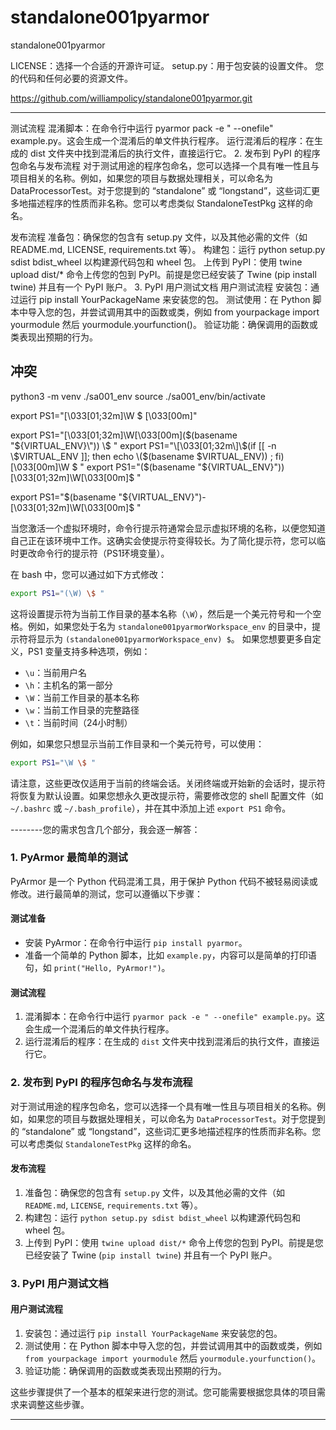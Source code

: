 # standalone001pyarmor
standalone001pyarmor


LICENSE：选择一个合适的开源许可证。
setup.py：用于包安装的设置文件。
您的代码和任何必要的资源文件。

https://github.com/williampolicy/standalone001pyarmor.git

------

测试流程
混淆脚本：在命令行中运行 pyarmor pack -e " --onefile" example.py。这会生成一个混淆后的单文件执行程序。
运行混淆后的程序：在生成的 dist 文件夹中找到混淆后的执行文件，直接运行它。
2. 发布到 PyPI 的程序包命名与发布流程
对于测试用途的程序包命名，您可以选择一个具有唯一性且与项目相关的名称。例如，如果您的项目与数据处理相关，可以命名为 DataProcessorTest。对于您提到的 “standalone” 或 “longstand”，这些词汇更多地描述程序的性质而非名称。您可以考虑类似 StandaloneTestPkg 这样的命名。

发布流程
准备包：确保您的包含有 setup.py 文件，以及其他必需的文件（如 README.md, LICENSE, requirements.txt 等）。
构建包：运行 python setup.py sdist bdist_wheel 以构建源代码包和 wheel 包。
上传到 PyPI：使用 twine upload dist/* 命令上传您的包到 PyPI。前提是您已经安装了 Twine (pip install twine) 并且有一个 PyPI 账户。
3. PyPI 用户测试文档
用户测试流程
安装包：通过运行 pip install YourPackageName 来安装您的包。
测试使用：在 Python 脚本中导入您的包，并尝试调用其中的函数或类，例如 from yourpackage import yourmodule 然后 yourmodule.yourfunction()。
验证功能：确保调用的函数或类表现出预期的行为。

冲突
---

python3 -m venv ./sa001_env
source ./sa001_env/bin/activate

export PS1="\[\033[01;32m\]\W \$ \[\033[00m\]"

export PS1="\[\033[01;32m\]\W\[\033[00m\](\$(basename \"${VIRTUAL_ENV}\")) \$ "
export PS1="\[\033[01;32m\]\$(if [[ -n \$VIRTUAL_ENV ]]; then echo \($(basename \$VIRTUAL_ENV)\) ; fi)\[\033[00m\]\W \$ "
export PS1="(\$(basename \"${VIRTUAL_ENV}\")) \[\033[01;32m\]\W\[\033[00m\]\$ "



export PS1="\$(basename \"${VIRTUAL_ENV}\")-\[\033[01;32m\]\W\[\033[00m\]\$ "


当您激活一个虚拟环境时，命令行提示符通常会显示虚拟环境的名称，以便您知道自己正在该环境中工作。这确实会使提示符变得较长。为了简化提示符，您可以临时更改命令行的提示符（PS1环境变量）。

在 bash 中，您可以通过如下方式修改：

```bash
export PS1="(\W) \$ "
```

这将设置提示符为当前工作目录的基本名称（`\W`），然后是一个美元符号和一个空格。例如，如果您处于名为 `standalone001pyarmorWorkspace_env` 的目录中，提示符将显示为 `(standalone001pyarmorWorkspace_env) $`。
如果您想要更多自定义，PS1 变量支持多种选项，例如：
- `\u`：当前用户名
- `\h`：主机名的第一部分
- `\W`：当前工作目录的基本名称
- `\w`：当前工作目录的完整路径
- `\t`：当前时间（24小时制）

例如，如果您只想显示当前工作目录和一个美元符号，可以使用：

```bash
export PS1="\W \$ "
```

请注意，这些更改仅适用于当前的终端会话。关闭终端或开始新的会话时，提示符将恢复为默认设置。如果您想永久更改提示符，需要修改您的 shell 配置文件（如 `~/.bashrc` 或 `~/.bash_profile`），并在其中添加上述 `export PS1` 命令。

--------您的需求包含几个部分，我会逐一解答：

### 1. PyArmor 最简单的测试

PyArmor 是一个 Python 代码混淆工具，用于保护 Python 代码不被轻易阅读或修改。进行最简单的测试，您可以遵循以下步骤：

#### 测试准备
- 安装 PyArmor：在命令行中运行 `pip install pyarmor`。
- 准备一个简单的 Python 脚本，比如 `example.py`，内容可以是简单的打印语句，如 `print("Hello, PyArmor!")`。

#### 测试流程
1. 混淆脚本：在命令行中运行 `pyarmor pack -e " --onefile" example.py`。这会生成一个混淆后的单文件执行程序。
2. 运行混淆后的程序：在生成的 `dist` 文件夹中找到混淆后的执行文件，直接运行它。

### 2. 发布到 PyPI 的程序包命名与发布流程

对于测试用途的程序包命名，您可以选择一个具有唯一性且与项目相关的名称。例如，如果您的项目与数据处理相关，可以命名为 `DataProcessorTest`。对于您提到的 “standalone” 或 “longstand”，这些词汇更多地描述程序的性质而非名称。您可以考虑类似 `StandaloneTestPkg` 这样的命名。

#### 发布流程
1. 准备包：确保您的包含有 `setup.py` 文件，以及其他必需的文件（如 `README.md`, `LICENSE`, `requirements.txt` 等）。
2. 构建包：运行 `python setup.py sdist bdist_wheel` 以构建源代码包和 wheel 包。
3. 上传到 PyPI：使用 `twine upload dist/*` 命令上传您的包到 PyPI。前提是您已经安装了 Twine (`pip install twine`) 并且有一个 PyPI 账户。

### 3. PyPI 用户测试文档

#### 用户测试流程
1. 安装包：通过运行 `pip install YourPackageName` 来安装您的包。
2. 测试使用：在 Python 脚本中导入您的包，并尝试调用其中的函数或类，例如 `from yourpackage import yourmodule` 然后 `yourmodule.yourfunction()`。
3. 验证功能：确保调用的函数或类表现出预期的行为。

这些步骤提供了一个基本的框架来进行您的测试。您可能需要根据您具体的项目需求来调整这些步骤。

--------
